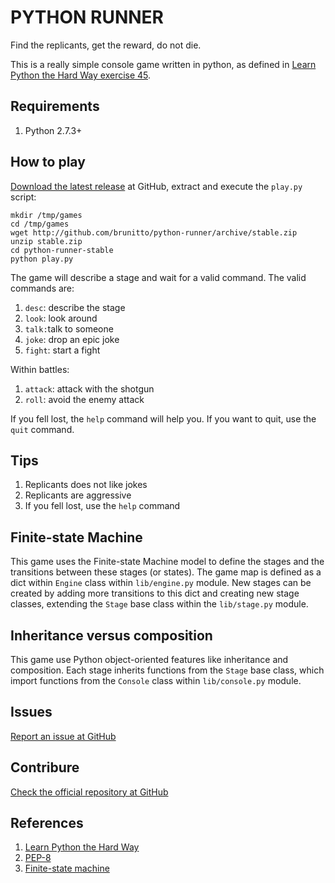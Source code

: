 # PYTHON RUNNER

Find the replicants, get the reward, do not die.

This is a really simple console game written in python, as defined in
[Learn Python the Hard Way exercise 45](https://learnpythonthehardway.org/book/ex45.html).

## Requirements

1. Python 2.7.3+

## How to play

[Download the latest release](https://github.com/brunitto/python-runner/archive/stable.zip)
at GitHub, extract and execute the `play.py` script:

    mkdir /tmp/games
    cd /tmp/games
    wget http://github.com/brunitto/python-runner/archive/stable.zip
    unzip stable.zip
    cd python-runner-stable
    python play.py

The game will describe a stage and wait for a valid command. The valid commands are:

1. `desc`: describe the stage
2. `look`: look around
3. `talk:`talk to someone
4. `joke`: drop an epic joke
5. `fight`: start a fight

Within battles:

1. `attack`: attack with the shotgun
2. `roll`: avoid the enemy attack

If you fell lost, the `help` command will help you. If you want to quit, use
the `quit` command.

## Tips

1. Replicants does not like jokes
2. Replicants are aggressive
3. If you fell lost, use the `help` command

## Finite-state Machine

This game uses the Finite-state Machine model to define the stages and the
transitions between these stages (or states). The game map is defined as a
dict within `Engine` class within `lib/engine.py` module. New stages can be
created by adding more transitions to this dict and creating new stage
classes, extending the `Stage` base class within the `lib/stage.py` module.

## Inheritance versus composition

This game use Python object-oriented features like inheritance and composition.
Each stage inherits functions from the `Stage` base class, which import
functions from the `Console` class within `lib/console.py` module.

## Issues

[Report an issue at GitHub](https://github.com/brunitto/python-runner/issues)

## Contribure

[Check the official repository at GitHub](https://github.com/brunitto/python-runner)

## References

1. [Learn Python the Hard Way](https://learnpythonthehardway.org)
2. [PEP-8](https://www.python.org/dev/peps/pep-0008)
3. [Finite-state machine](https://en.wikipedia.org/wiki/Finite-state_machine)
